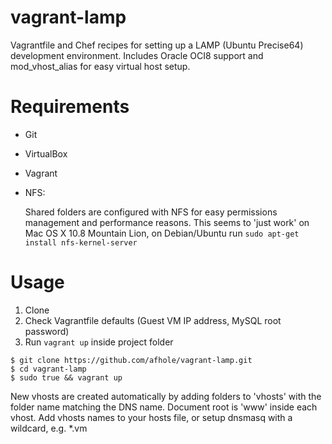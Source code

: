 vagrant-lamp
============

Vagrantfile and Chef recipes for setting up a LAMP (Ubuntu Precise64) development environment.
Includes Oracle OCI8 support and mod_vhost_alias for easy virtual host setup.

Requirements
============
- Git
- VirtualBox
- Vagrant
- NFS:

  Shared folders are configured with NFS for easy permissions management and performance reasons.
  This seems to 'just work' on Mac OS X 10.8 Mountain Lion, on Debian/Ubuntu run `sudo apt-get install nfs-kernel-server`

Usage
=====
1. Clone
2. Check Vagrantfile defaults (Guest VM IP address, MySQL root password)
3. Run `vagrant up` inside project folder

```
$ git clone https://github.com/afhole/vagrant-lamp.git
$ cd vagrant-lamp
$ sudo true && vagrant up
```
New vhosts are created automatically by adding folders to 'vhosts' with the folder name matching the DNS name. 
Document root is 'www' inside each vhost. Add vhosts names to your hosts file, or setup dnsmasq with a wildcard, e.g. *.vm
